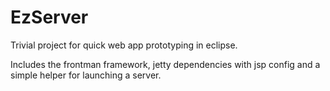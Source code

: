 EzServer
======

Trivial project for quick web app prototyping in eclipse. 

Includes the frontman framework, jetty dependencies with jsp config and a simple helper for launching a server.

